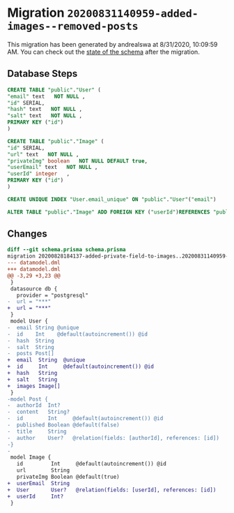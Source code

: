 # Migration `20200831140959-added-images--removed-posts`

This migration has been generated by andrealswa at 8/31/2020, 10:09:59 AM.
You can check out the [state of the schema](./schema.prisma) after the migration.

## Database Steps

```sql
CREATE TABLE "public"."User" (
"email" text   NOT NULL ,
"id" SERIAL,
"hash" text   NOT NULL ,
"salt" text   NOT NULL ,
PRIMARY KEY ("id")
)

CREATE TABLE "public"."Image" (
"id" SERIAL,
"url" text   NOT NULL ,
"privateImg" boolean   NOT NULL DEFAULT true,
"userEmail" text   NOT NULL ,
"userId" integer   ,
PRIMARY KEY ("id")
)

CREATE UNIQUE INDEX "User.email_unique" ON "public"."User"("email")

ALTER TABLE "public"."Image" ADD FOREIGN KEY ("userId")REFERENCES "public"."User"("id") ON DELETE SET NULL ON UPDATE CASCADE
```

## Changes

```diff
diff --git schema.prisma schema.prisma
migration 20200828184137-added-private-field-to-images..20200831140959-added-images--removed-posts
--- datamodel.dml
+++ datamodel.dml
@@ -3,29 +3,23 @@
 }
 datasource db {
   provider = "postgresql"
-  url = "***"
+  url = "***"
 }
 model User {
-  email String @unique
-  id    Int    @default(autoincrement()) @id
-  hash  String
-  salt  String
-  posts Post[]
+  email  String  @unique
+  id     Int     @default(autoincrement()) @id
+  hash   String
+  salt   String
+  images Image[]
 }
-model Post {
-  authorId  Int?
-  content   String?
-  id        Int     @default(autoincrement()) @id
-  published Boolean @default(false)
-  title     String
-  author    User?   @relation(fields: [authorId], references: [id])
-}
-
 model Image {
   id         Int     @default(autoincrement()) @id
   url        String
   privateImg Boolean @default(true)
+  userEmail  String
+  User       User?   @relation(fields: [userId], references: [id])
+  userId     Int?
 }
```


